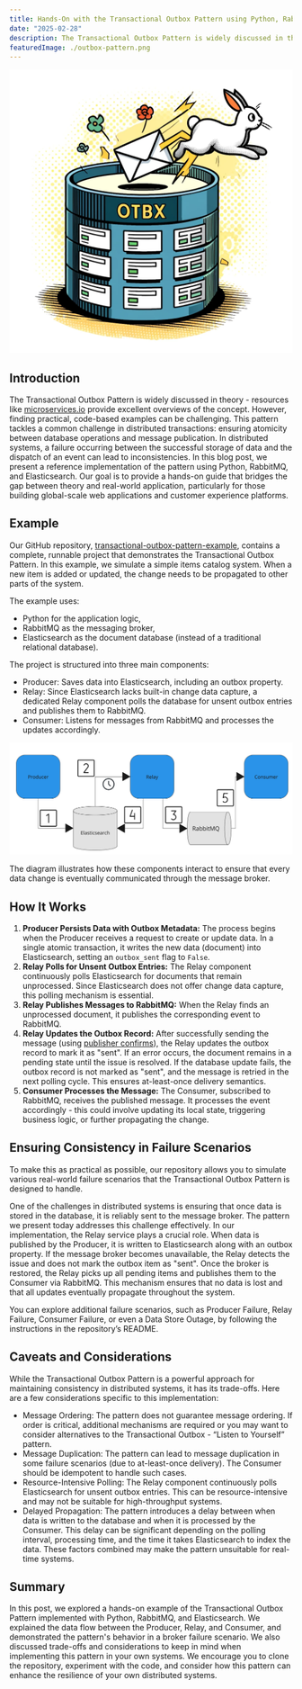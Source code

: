 ```yaml
---
title: Hands-On with the Transactional Outbox Pattern using Python, RabbitMQ, and Elasticsearch
date: "2025-02-28"
description: The Transactional Outbox Pattern is widely discussed in theory. In this blog post, we present a reference implementation of the pattern and provide a hands-on guide that bridges the gap between theory and real-world application.
featuredImage: ./outbox-pattern.png
---
```


![Transactional Outbox Pattern hero image](./outbox-pattern.png)

## Introduction

The Transactional Outbox Pattern is widely discussed in theory - resources like [microservices.io](https://microservices.io/patterns/data/transactional-outbox.html) provide excellent overviews of the concept. However, finding practical, code-based examples can be challenging. This pattern tackles a common challenge in distributed transactions: ensuring atomicity between database operations and message publication. In distributed systems, a failure occurring between the successful storage of data and the dispatch of an event can lead to inconsistencies. In this blog post, we present a reference implementation of the pattern using Python, RabbitMQ, and Elasticsearch. Our goal is to provide a hands-on guide that bridges the gap between theory and real-world application, particularly for those building global-scale web applications and customer experience platforms.


## Example

Our GitHub repository, [transactional-outbox-pattern-example](https://github.com/malaskowski/outbox-pattern-example), contains a complete, runnable project that demonstrates the Transactional Outbox Pattern. In this example, we simulate a simple items catalog system. When a new item is added or updated, the change needs to be propagated to other parts of the system.

The example uses:

* Python for the application logic,
* RabbitMQ as the messaging broker,
* Elasticsearch as the document database (instead of a traditional relational database).

The project is structured into three main components:

* Producer: Saves data into Elasticsearch, including an outbox property.
* Relay: Since Elasticsearch lacks built-in change data capture, a dedicated Relay component polls the database for unsent outbox entries and publishes them to RabbitMQ.
* Consumer: Listens for messages from RabbitMQ and processes the updates accordingly.

![Reference implementation diagram](./reference-diagram.png)

The diagram illustrates how these components interact to ensure that every data change is eventually communicated through the message broker.

## How It Works

1. **Producer Persists Data with Outbox Metadata:** The process begins when the Producer receives a request to create or update data. In a single atomic transaction, it writes the new data (document) into Elasticsearch, setting an `outbox_sent` flag to `False`.
2. **Relay Polls for Unsent Outbox Entries:** The Relay component continuously polls Elasticsearch for documents that remain unprocessed. Since Elasticsearch does not offer change data capture, this polling mechanism is essential.
3. **Relay Publishes Messages to RabbitMQ:** When the Relay finds an unprocessed document, it publishes the corresponding event to RabbitMQ.
4. **Relay Updates the Outbox Record:** After successfully sending the message (using [publisher confirms](https://www.rabbitmq.com/docs/confirms#publisher-confirms)), the Relay updates the outbox record to mark it as "sent". If an error occurs, the document remains in a pending state until the issue is resolved. If the database update fails, the outbox record is not marked as "sent", and the message is retried in the next polling cycle. This ensures at-least-once delivery semantics.
5. **Consumer Processes the Message:** The Consumer, subscribed to RabbitMQ, receives the published message. It processes the event accordingly - this could involve updating its local state, triggering business logic, or further propagating the change.

## Ensuring Consistency in Failure Scenarios

To make this as practical as possible, our repository allows you to simulate various real-world failure scenarios that the Transactional Outbox Pattern is designed to handle.

One of the challenges in distributed systems is ensuring that once data is stored in the database, it is reliably sent to the message broker. The pattern we present today addresses this challenge effectively. In our implementation, the Relay service plays a crucial role. When data is published by the Producer, it is written to Elasticsearch along with an outbox property. If the message broker becomes unavailable, the Relay detects the issue and does not mark the outbox item as "sent". Once the broker is restored, the Relay picks up all pending items and publishes them to the Consumer via RabbitMQ. This mechanism ensures that no data is lost and that all updates eventually propagate throughout the system.

You can explore additional failure scenarios, such as Producer Failure, Relay Failure, Consumer Failure, or even a Data Store Outage, by following the instructions in the repository’s README.

## Caveats and Considerations

While the Transactional Outbox Pattern is a powerful approach for maintaining consistency in distributed systems, it has its trade-offs. Here are a few considerations specific to this implementation:

* Message Ordering: The pattern does not guarantee message ordering. If order is critical, additional mechanisms are required or you may want to consider alternatives to the Transactional Outbox - “Listen to Yourself” pattern.
* Message Duplication: The pattern can lead to message duplication in some failure scenarios (due to at-least-once delivery). The Consumer should be idempotent to handle such cases.
* Resource-Intensive Polling: The Relay component continuously polls Elasticsearch for unsent outbox entries. This can be resource-intensive and may not be suitable for high-throughput systems.
* Delayed Propagation: The pattern introduces a delay between when data is written to the database and when it is processed by the Consumer. This delay can be significant depending on the polling interval, processing time, and the time it takes Elasticsearch to index the data. These factors combined may make the pattern unsuitable for real-time systems.


## Summary

In this post, we explored a hands-on example of the Transactional Outbox Pattern implemented with Python, RabbitMQ, and Elasticsearch. We explained the data flow between the Producer, Relay, and Consumer, and demonstrated the pattern's behavior in a broker failure scenario. We also discussed trade-offs and considerations to keep in mind when implementing this pattern in your own systems. We encourage you to clone the repository, experiment with the code, and consider how this pattern can enhance the resilience of your own distributed systems.
